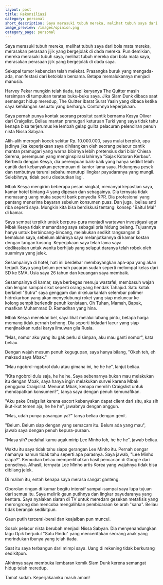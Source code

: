 ```yaml
---
layout: post
title: Rekonsiliasi
category: personal
short_description: Saya merasuki tubuh mereka, melihat tubuh saya dari bola mata mereka.
image_preview: /images/opinion.png
category_page: personal
---
```


Saya merasuki tubuh mereka, melihat tubuh saya dari bola mata mereka, merasakan perasaan jijik yang bergejolak di dada mereka. Pun demikian, mereka merasuki tubuh saya, melihat tubuh mereka dari bola mata saya, merasakan perasaan jijik yang bergejolak di dada saya.



Sekepal tumor kebencian telah melekat. Prasangka buruk yang mengada-ada, manifestasi dari ketololan bersama. Betapa memalukannya menjadi manusia.



Harvey Pekar mungkin telah tiada, tapi karyanya The Quitter masih tersimpan di tumpukan teratas buku-buku saya. Jika Slam Dunk dibaca saat semangat hidup meredup, The Quitter ibarat Surat Yasin yang dibaca ketika saya kehilangan sesuatu yang berharga. Contohnya keperjakaan.



Saya pernah punya kontak seorang prositut cantik bernama Kesya Oliver dari Craigslist. Beliau mantan pramugari keturuan Turki yang saya tidak tahu kenapa bisa terjerumus ke lembah gelap gulita pelacuran pelendiran penuh nista Nissa Sabyan.



Alih-alih merogoh kocek sekitar Rp. 10.000.000, saya mulai berpikir, apa jadinya jika keperjakaan saya dihilangkan oleh seorang pelacur cantik mantan pramugari yang warna bibirnya lebih pretensius dari bibir Chiesa Serena, perempuan yang menginspirasi lahirnya "Sajak Kotoran Kerbau". Berbeda dengan Kesya, dia perempuan baik-baik yang hanya sedikit lebih cantik dari kebanyakan perempuan di kantor lama saya. Hidungnya pesek dan rambutnya terurai sebahu menutupi lingkar payudaranya yang mungil. Selebihnya, tidak perlu disebutkan lagi.



Mbak Kesya mengirim beberapa pesan singkat, menanyai kepastian saya, kamar hotel bintang 4 yang dipesan dan sebagainya. Dia ternyata tidak memasang uang muka seperti bank penyedia KPR. Dia profesional yang pantang menerima bayaran sebelum konsumen puas. Dan juga,  beliau anti riba seperti saya. Mungkin kita bisa berdiskusi tentang  konsep "Baitul Mal" di kamar.



Saya sempat terpikir untuk berpura-pura menjadi wartawan investigasi agar Mbak Kesya tidak memandang saya sebagai pria hidung belang. Tujuannya hanya untuk berbincang-bincang, melakukan sedikit rangsangan di kemaluan saya, sebelum akhirnya saya melanjutkannya di kamar kostan dengan tangan kosong. Keperjakaan saya telah lama saya dedikasikan untuk wanita berhijab yang selaput daranya telah robek oleh suaminya yang jelek.



Sesampainya di hotel, hati ini berdebar membayangkan apa-apa yang akan terjadi. Saya yang belum pernah pacaran sudah seperti melompat kelas dari SD ke SMA. Usia saya 26 tahun dan keuangan saya membaik.



Sesampainya di kamar, saya berbegas menuju wastafel, membasuh wajah dan lengan sampai sikut seperti orang yang hendak Tahajud. Satu kotak berlabel "Sutra" saya genggam dan dikeluarkanlah selembar polimer hidrokarbon yang akan menyelubungi roket yang siap meluncur ke kolong sempit berlendir penuh kenistaan. Oh Tuhan, Mamah, Bapak, maafkan Muhammad D. Ramadhan yang hina.



Mbak Kesya menekan bel, saya lihat melalui lubang pintu, betapa harga memang tidak pernah bohong. Dia seperti bidadari lacur yang siap menjinakkan rudal karya ilmuwan gila Rusia.



"Mas, nomor aku yang itu gak perlu disimpan, aku mau ganti nomor", kata beliau.



Dengan wajah mesum penuh kegugupan, saya hanya bilang, "Okeh teh, eh maksud saya Mbak."



"Mau ngobrol-ngobrol dulu atau gimana ini, he he he", lanjut beliau.



"Kita ngobrol dulu saja, he he he. Saya sebenarnya bukan mau melakukan itu dengan Mbak, saya hanya ingin melakukan survei karena Mbak pengguna Craigslist. Menurut Mbak, kenapa memilih Craigslist untuk mendapatkan konsumen?", tanya saya dengan penuh kemunafikan.



"Aku pake Craigslist karena escort kebanyakan dapat client dari situ, aku sih ikut-ikut temen aja, he he he", jawabnya dengan anggun.



"Mas, udah punya pasangan ya?" tanya beliau dengan genit.



"Belum. Belum siap dengan yang semacam itu. Belum ada yang mau", jawab saya dengan penuh kepura-puraan.


"Masa sih? padahal kamu agak mirip Lee Minho loh, he he he", jawab beliau.



Waktu itu saya tidak tahu siapa gerangan Lee Minho itu. Pernah dengar namanya namun tidak tahu seperti apa parasnya. Saya jawab, "Lee Minho siapa?". Kemudian beliau memperlihatkan hasil pencarian di Google dari ponselnya. Alhasil, ternyata Lee Minho artis Korea yang wajahnya tidak bisa dibilang jelek.



Di malam itu, entah kenapa saya merasa sangat ganteng.



Oborolan ringan di kamar begitu intensif sampai-sampai saya lupa tujuan dari semua itu. Saya melirik gaun putihnya dan lingkar payudaranya yang kentara. Saya nyalakan siaran di TV untuk meredam gesekan metafisis yang merongrong dan mencoba mengalihkan pembicaraan ke arah "sana". Beliau tidak beranjak sedikitpun.



Gaun putih tercerai-berai dan keajaiban pun muncul.



Sosok pelacur nista berubah menjadi Nissa Sabyan. Dia menyenandungkan lagu Opik berjudul "Satu Rindu" yang menceritakan seorang anak yang merindukan ibunya yang telah tiada.



Saat itu saya terbangun dari mimpi saya. Uang di rekening tidak berkurang sedikitpun.



Akhirnya saya membuka lembaran komik Slam Dunk kerena semangat hidup telah meredup.



Tamat sudah. Keperjakaanku masih aman!









>
